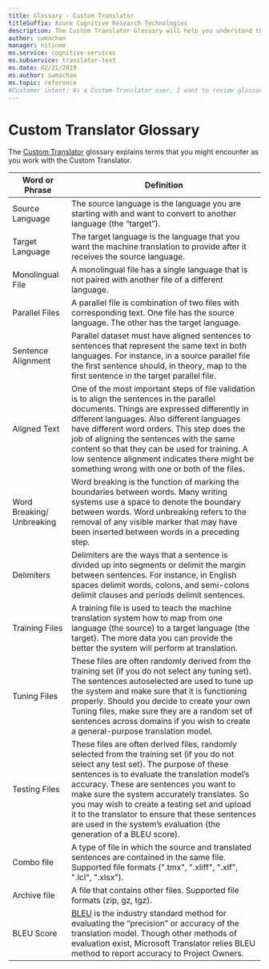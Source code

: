 ```yaml
---
title: Glossary - Custom Translator
titleSuffix: Azure Cognitive Research Technologies
description: The Custom Translator Glossary will help you understand the terms used in the articles while you learn how to use the service.
author: swmachan
manager: nitinme
ms.service: cognitive-services
ms.subservice: translator-text
ms.date: 02/21/2019
ms.author: swmachan
ms.topic: reference
#Customer intent: As a Custom Translator user, I want to review glossary, so that I can understand the terms in multiple articles.
---
```


# Custom Translator Glossary

The [Custom Translator](https://portal.customtranslator.azure.ai) glossary explains terms that you might encounter as you work with the Custom Translator.

| **Word or Phrase**       | **Definition**                                                                                                                                                                                                                                                                                                                                                                                                                                                            |
|--------------------------|---------------------------------------------------------------------------------------------------------------------------------------------------------------------------------------------------------------------------------------------------------------------------------------------------------------------------------------------------------------------------------------------------------------------------------------------------------------------------|
| Source Language          | The source language is the language you are starting with and want to convert to another language (the “target”).                                                                                                                                                                                                                                                                                                                                                         |
| Target Language          | The target language is the language that you want the machine translation to provide after it receives the source language.                                                                                                                                                                                                                                                                                                                                               |
| Monolingual File         | A monolingual file has a single language that is not paired with another file of a different language.                                                                                                                                                                                                                                                                                                                                                                 |
| Parallel Files           | A parallel file is combination of two files with corresponding text. One file has the source language. The other has the target language.                                                                                                                                                                                                                                                                                                                                         |
| Sentence Alignment       | Parallel dataset must have aligned sentences to sentences that represent the same text in both languages. For instance, in a source parallel file the first sentence should, in theory, map to the first sentence in the target parallel file.                                                                                                                                                                                                                               |
| Aligned Text             | One of the most important steps of file validation is to align the sentences in the parallel documents. Things are expressed differently in different languages. Also different languages have different word orders. This step does the job of aligning the sentences with the same content so that they can be used for training. A low sentence alignment indicates there might be something wrong with one or both of the files. |
| Word Breaking/ Unbreaking | Word breaking is the function of marking the boundaries between words. Many writing systems use a space to denote the boundary between words. Word unbreaking refers to the removal of any visible marker that may have been inserted between words in a preceding step.                                                                                                                                                                                                  |
| Delimiters               | Delimiters are the ways that a sentence is divided up into segments or delimit the margin between sentences. For instance, in English spaces delimit words, colons, and semi-colons delimit clauses and periods delimit sentences.                                                                                                                                                                                                                                         |
| Training Files           | A training file is used to teach the machine translation system how to map from one language (the source) to a target language (the target). The more data you can provide the better the system will perform at translation.                                                                                                                                                                                                               |
| Tuning Files             | These files are often randomly derived from the training set (if you do not select any tuning set). The sentences autoselected are used to tune up the system and make sure that it is functioning properly. Should you decide to create your own Tuning files, make sure they are a random set of sentences across domains if you wish to create a general-purpose translation model.                                                                                 |
| Testing Files            | These files are often derived files, randomly selected from the training set (if you do not select any test set). The purpose of these sentences is to evaluate the translation model’s accuracy. These are sentences you want to make sure the system accurately translates. So you may wish to create a testing set and upload it to the translator to ensure that these sentences are used in the system’s evaluation (the generation of a BLEU score).   |
| Combo file               | A type of file in which the source and translated sentences are contained in the same file. Supported file formats (".tmx", ".xliff", ".xlf", ".lcl", ".xlsx").                                                                                                                                                                                                                                                                                                                       |
| Archive file             | A file that contains other files. Supported file formats (zip, gz, tgz).                                                                                                                                                                                                                                                                                                                                                                                                |
| BLEU Score               | [BLEU](what-is-bleu-score.md) is the industry standard method for evaluating the “precision” or accuracy of the translation model. Though other methods of evaluation exist, Microsoft Translator relies BLEU  method to report accuracy to Project Owners.
